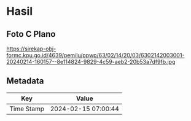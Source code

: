 # Hasil

## Foto C Plano

https://sirekap-obj-formc.kpu.go.id/4639/pemilu/ppwp/63/02/14/20/03/6302142003001-20240214-160157--8e114824-9829-4c59-aeb2-20b53a7df9fb.jpg


## Metadata

| Key        | Value               |
| ---------- | ------------------- |
| Time Stamp | 2024-02-15 07:00:44 |



